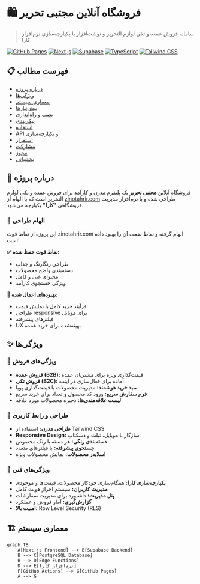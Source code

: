 # 🛍️ فروشگاه آنلاین مجتبی تحریر

> سامانه فروش عمده و تکی لوازم التحریر و نوشت‌افزار با یکپارچه‌سازی نرم‌افزار کارا

[![GitHub Pages](https://img.shields.io/badge/GitHub%20Pages-Live-brightgreen)](https://zarei175.github.io/MojtabaTahrir/)
[![Next.js](https://img.shields.io/badge/Next.js-14-black)](https://nextjs.org/)
[![Supabase](https://img.shields.io/badge/Supabase-Backend-green)](https://supabase.com/)
[![TypeScript](https://img.shields.io/badge/TypeScript-5.0-blue)](https://www.typescriptlang.org/)
[![Tailwind CSS](https://img.shields.io/badge/Tailwind%20CSS-3.0-38B2AC)](https://tailwindcss.com/)

## 📋 فهرست مطالب

- [درباره پروژه](#-درباره-پروژه)
- [ویژگی‌ها](#-ویژگیها)
- [معماری سیستم](#-معماری-سیستم)
- [پیش‌نیازها](#-پیشنیازها)
- [نصب و راه‌اندازی](#-نصب-و-راهاندازی)
- [پیکربندی](#-پیکربندی)
- [استفاده](#-استفاده)
- [API و یکپارچه‌سازی](#-api-و-یکپارچهسازی)
- [استقرار](#-استقرار)
- [مشارکت](#-مشارکت)
- [مجوز](#-مجوز)
- [پشتیبانی](#-پشتیبانی)

## 🎯 درباره پروژه

فروشگاه آنلاین **مجتبی تحریر** یک پلتفرم مدرن و کارآمد برای فروش عمده و تکی لوازم التحریر است که با الهام از [zinotahrir.com](https://zinotahrir.com) طراحی شده و با نرم‌افزار مدیریت فروشگاهی **"کارا"** یکپارچه می‌شود.

### 🎨 الهام طراحی

این پروژه از نقاط قوت zinotahrir.com الهام گرفته و نقاط ضعف آن را بهبود داده است:

**✅ نقاط قوت حفظ شده:**
- طراحی رنگارنگ و جذاب
- دسته‌بندی واضح محصولات
- محتوای غنی و کامل
- ویژگی جستجوی کارآمد

**🔧 بهبودهای اعمال شده:**
- فرآیند خرید کامل با نمایش قیمت
- طراحی responsive برای موبایل
- فیلترهای پیشرفته
- UX بهینه‌شده برای خرید عمده

## ✨ ویژگی‌ها

### 🛒 ویژگی‌های فروش

- **فروش عمده (B2B):** قیمت‌گذاری ویژه برای مشتریان عمده
- **فروش تکی (B2C):** آماده برای فعال‌سازی در آینده
- **سبد خرید هوشمند:** مدیریت محصولات با قیمت‌گذاری پویا
- **فرم سفارش سریع:** ورود کد محصول و تعداد برای خرید سریع
- **لیست علاقه‌مندی‌ها:** ذخیره محصولات مورد علاقه

### 🎨 طراحی و رابط کاربری

- **طراحی مدرن:** استفاده از Tailwind CSS
- **Responsive Design:** سازگار با موبایل، تبلت و دسکتاپ
- **دسته‌بندی رنگی:** هر دسته با رنگ مخصوص
- **جستجوی پیشرفته:** با فیلترهای متعدد
- **اسلایدر محصولات:** نمایش محصولات ویژه

### 🔧 ویژگی‌های فنی

- **یکپارچه‌سازی کارا:** همگام‌سازی خودکار محصولات، قیمت‌ها و موجودی
- **مدیریت کاربران:** سیستم احراز هویت کامل
- **پنل مدیریت:** داشبورد برای مدیریت سفارشات
- **گزارش‌گیری:** آمار فروش و عملکرد
- **امنیت بالا:** Row Level Security (RLS)

## 🏗️ معماری سیستم

```mermaid
graph TB
    A[Next.js Frontend] --> B[Supabase Backend]
    B --> C[PostgreSQL Database]
    B --> D[Edge Functions]
    D --> E[نرم‌افزار کارا]
    F[GitHub Actions] --> G[GitHub Pages]
    A --> G